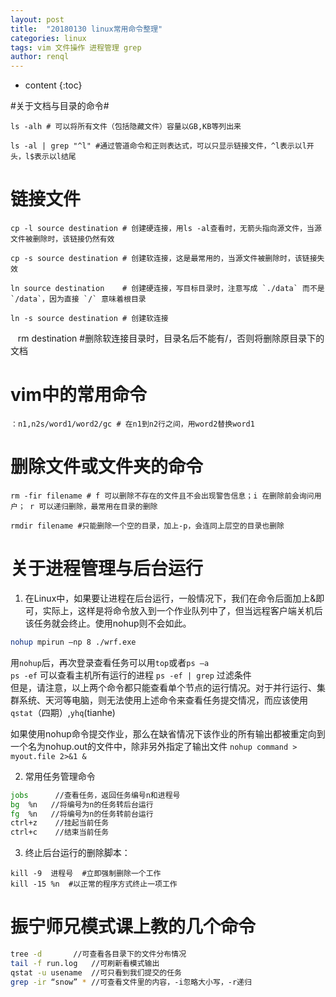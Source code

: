 ```yaml
---
layout: post
title:  "20180130 linux常用命令整理"
categories: linux
tags: vim 文件操作 进程管理 grep
author: renql
---
```


* content
{:toc}

#关于文档与目录的命令#
	
	ls -alh # 可以将所有文件（包括隐藏文件）容量以GB,KB等列出来

    ls -al | grep "^l" #通过管道命令和正则表达式，可以只显示链接文件，^l表示以l开头，l$表示以l结尾




# 链接文件 #
    cp -l source destination # 创建硬连接，用ls -al查看时，无箭头指向源文件，当源文件被删除时，该链接仍然有效

    cp -s source destination # 创建软连接，这是最常用的，当源文件被删除时，该链接失效

    ln source destination    # 创建硬连接，写目标目录时，注意写成 `./data` 而不是 `/data`，因为直接 `/` 意味着根目录  

    ln -s source destination # 创建软连接  
    
    rm destination  #删除软连接目录时，目录名后不能有/，否则将删除原目录下的文档
    

# vim中的常用命令 #
    ：n1,n2s/word1/word2/gc # 在n1到n2行之间，用word2替换word1

# 删除文件或文件夹的命令 #
    rm -fir filename # f 可以删除不存在的文件且不会出现警告信息；i 在删除前会询问用户； r 可以递归删除，最常用在目录的删除
    
    rmdir filename #只能删除一个空的目录，加上-p，会连同上层空的目录也删除

# 关于进程管理与后台运行 #
1. 在Linux中，如果要让进程在后台运行，一般情况下，我们在命令后面加上&即可，实际上，这样是将命令放入到一个作业队列中了，但当远程客户端关机后该任务就会终止。使用nohup则不会如此。
```bash
nohup mpirun –np 8 ./wrf.exe
```
用`nohup`后，再次登录查看任务可以用` top `或者` ps –a `    
` ps -ef `  可以查看主机所有运行的进程   ` ps -ef | grep ` 过滤条件   
但是，请注意，以上两个命令都只能查看单个节点的运行情况。对于并行运行、集群系统、天河等电脑，则无法使用上述命令来查看任务提交情况，而应该使用 `qstat`（四期）,`yhq`(tianhe)

如果使用nohup命令提交作业，那么在缺省情况下该作业的所有输出都被重定向到一个名为nohup.out的文件中，除非另外指定了输出文件
` nohup command > myout.file 2>&1 & `

2. 常用任务管理命令
```bash
jobs      //查看任务，返回任务编号n和进程号
bg  %n   //将编号为n的任务转后台运行
fg  %n   //将编号为n的任务转前台运行
ctrl+z    //挂起当前任务
ctrl+c    //结束当前任务
```
3. 终止后台运行的删除脚本：  
```
kill -9  进程号  #立即强制删除一个工作   
kill -15 %n  #以正常的程序方式终止一项工作
```

# 振宁师兄模式课上教的几个命令 #
```bash
tree -d    	  //可查看各目录下的文件分布情况
tail -f run.log   //可刷新看模式输出
qstat -u usename  //可只看到我们提交的任务
grep -ir “snow” * //可查看文件里的内容，-i忽略大小写，-r递归
```
